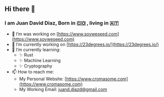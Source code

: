 ## Hi there 👋

### I am Juan David Diaz, Born in 🇨🇴 , living in 🇦🇹

- 🔭 I’m was working on [https://www.soyweseed.com](https://www.soyweseed.com)
- 🔭 I’m currently working on [https://23degrees.io/](https://23degrees.io/)
- 🌱 I’m currently learning:
  - ✨ Rust
  - ✨ Machine Learning 
  - ✨ Cryptography 
- 📫 How to reach me:
  - My Personal Website: [https://www.cromasome.com](https://www.cromasome.com)
  - My Working Email: juand.diazd@gmail.com

<!--
**juanitoddd/juanitoddd** is a ✨ _special_ ✨ repository because its `README.md` (this file) appears on your GitHub profile.

Here are some ideas to get you started:

- 🔭 I’m currently working on ...
- 🌱 I’m currently learning ...
- 👯 I’m looking to collaborate on ...
- 🤔 I’m looking for help with ...
- 💬 Ask me about ...
- 📫 How to reach me: ...
- 😄 Pronouns: ...
- ⚡ Fun fact: ...
-->

